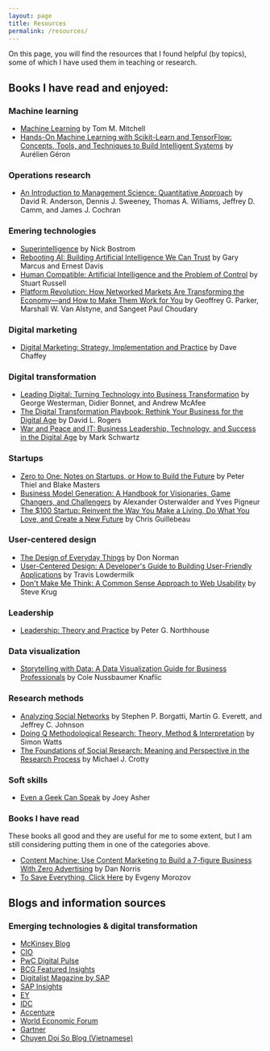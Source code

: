 ```yaml
---
layout: page
title: Resources
permalink: /resources/
---
```


On this page, you will find the resources that I found helpful (by topics), some of which I have used them in teaching or research.

## Books I have read and enjoyed:

### Machine learning
- <a href="https://www.amazon.com/Machine-Learning-Tom-M-Mitchell/dp/0070428077" target="\_blank">Machine Learning</a> by Tom M. Mitchell
- <a href="https://www.amazon.com/Hands-Machine-Learning-Scikit-Learn-TensorFlow/dp/1491962291" target="\_blank">Hands-On Machine Learning with Scikit-Learn and TensorFlow: Concepts, Tools, and Techniques to Build Intelligent Systems</a> by Aurélien Géron

### Operations research
- <a href="https://www.amazon.com/Introduction-Management-Science-Quantitative-Approach/dp/133740652X" target="\_blank">An Introduction to Management Science: Quantitative Approach</a> by David R. Anderson, Dennis J. Sweeney, Thomas A. Williams, Jeffrey D. Camm, and James J. Cochran

### Emering technologies
- <a href="https://www.amazon.com/Superintelligence-Dangers-Strategies-Nick-Bostrom/dp/1501227742" target="\_blank">Superintelligence</a> by Nick Bostrom
- <a href="https://www.amazon.com/Rebooting-AI-Building-Artificial-Intelligence-ebook/dp/B07MYLGQLB" target="\_blank">Rebooting AI: Building Artificial Intelligence We Can Trust</a> by Gary Marcus and Ernest Davis
- <a href="https://www.amazon.com/Human-Compatible-Artificial-Intelligence-Problem-ebook/dp/B07N5J5FTS" target="\_blank">Human Compatible: Artificial Intelligence and the Problem of Control</a> by Stuart Russell
- <a href="https://www.amazon.com/Platform-Revolution-Networked-Markets-Transforming/dp/0393249131" target="\_blank">Platform Revolution: How Networked Markets Are Transforming the Economy―and How to Make Them Work for You</a> by Geoffrey G. Parker, Marshall W. Van Alstyne, and Sangeet Paul Choudary

### Digital marketing
- <a href="https://www.amazon.com/Digital-Marketing-Strategy-Implementation-Practice/dp/0273746103" target="\_blank">Digital Marketing: Strategy, Implementation and Practice</a> by Dave Chaffey

### Digital transformation
- <a href="https://www.amazon.com/Leading-Digital-Technology-Business-Transformation/dp/1625272472" target="\_blank">Leading Digital: Turning Technology into Business Transformation</a> by George Westerman, Didier Bonnet, and Andrew McAfee
- <a href="https://www.amazon.com/Digital-Transformation-Playbook-Business-Publishing/dp/0231175442" target="\_blank">The Digital Transformation Playbook: Rethink Your Business for the Digital Age</a> by David L. Rogers
- <a href="https://www.amazon.com/Platform-Revolution-Networked-Markets-Transforming/dp/0393249131" target="\_blank">War and Peace and IT: Business Leadership, Technology, and Success in the Digital Age</a> by Mark Schwartz 

### Startups
- <a href="https://www.amazon.com/Zero-One-Notes-Startups-Future/dp/0804139296" target="\_blank">Zero to One: Notes on Startups, or How to Build the Future</a> by Peter Thiel and Blake Masters
- <a href="https://www.amazon.com/Business-Model-Generation-Visionaries-Challengers/dp/0470876417" target="\_blank">Business Model Generation: A Handbook for Visionaries, Game Changers, and Challengers</a> by Alexander Osterwalder and Yves Pigneur
- <a href="https://www.amazon.com/100-Startup-Reinvent-Living-Create/dp/0307951529" target="\_blank">The $100 Startup: Reinvent the Way You Make a Living, Do What You Love, and Create a New Future</a> by Chris Guillebeau

### User-centered design
- <a href="https://www.amazon.com/Design-Everyday-Things-Revised-Expanded/dp/0465050654" target="\_blank">The Design of Everyday Things</a> by Don Norman
- <a href="https://www.amazon.com/User-Centered-Design-Developers-User-Friendly-Applications/dp/1449359809" target="\_blank">User-Centered Design: A Developer's Guide to Building User-Friendly Applications</a> by Travis Lowdermilk
- <a href="https://www.amazon.com/Dont-Make-Me-Think-Usability/dp/0321344758" target="\_blank">Don't Make Me Think: A Common Sense Approach to Web Usability</a> by Steve Krug

### Leadership
- <a href="https://www.amazon.com/Leadership-Practice-Peter-G-Northouse/dp/1483317536" target="\_blank">Leadership: Theory and Practice</a> by Peter G. Northhouse 

### Data visualization
- <a href="https://www.amazon.com/Storytelling-Data-Visualization-Business-Professionals/dp/1119002257" target="\_blank">Storytelling with Data: A Data Visualization Guide for Business Professionals</a> by Cole Nussbaumer Knaflic

### Research methods
- <a href="https://www.amazon.com/Analyzing-Social-Networks-Stephen-Borgatti/dp/1446247414" target="\_blank">Analyzing Social Networks</a> by Stephen P. Borgatti, Martin G. Everett, and Jeffrey C. Johnson
- <a href="https://www.amazon.com/Doing-Methodological-Research-Theory-Interpretation/dp/1849204152" target="\_blank">Doing Q Methodological Research: Theory, Method & Interpretation</a> by Simon Watts
- <a href="https://www.amazon.com/Foundations-Social-Research-Michael-Crotty/dp/0761961062" target="\_blank">The Foundations of Social Research: Meaning and Perspective in the Research Process</a> by Michael J. Crotty

### Soft skills
- <a href="https://www.amazon.com/Even-Geek-Speak-Joey-Asher/dp/0978577604" target="\_blank">Even a Geek Can Speak</a> by Joey Asher

### Books I have read
These books all good and they are useful for me to some extent, but I am still considering putting them in one of the categories above.
- <a href="https://www.amazon.com/Content-Machine-Marketing-7-figure-Advertising-ebook/dp/B013M5FWX4" target="\_blank">Content Machine: Use Content Marketing to Build a 7-figure Business With Zero Advertising</a> by Dan Norris
- <a href="https://www.amazon.com/Save-Everything-Click-Here-Solutionism-ebook/dp/B00ADNP310" target="\_blank">To Save Everything, Click Here</a> by Evgeny Morozov

## Blogs and information sources

### Emerging technologies & digital transformation
- <a href="https://www.mckinsey.com/about-us/new-at-mckinsey-blog" target="\_blank">McKinsey Blog</a>
- <a href="https://www.cio.com/" target="\_blank">CIO</a>
- <a href="https://www.pwc.com.au/digitalpulse/" target="\_blank">PwC Digital Pulse</a>
- <a href="https://www.bcg.com/en-sea/featured-insights/thought-leadership-ideas" target="\_blank">BCG Featured Insights</a>
- <a href="https://www.digitalistmag.com/" target="\_blank">Digitalist Magazine by SAP</a>
- <a href="https://insights.sap.com/" target="\_blank">SAP Insights</a>
- <a href="https://www.ey.com/en_gl/what-we-think" target="\_blank">EY</a>
- <a href="https://blogs.idc.com/" target="\_blank">IDC</a>
- <a href="https://www.accenture.com/us-en/search/results" target="\_blank">Accenture</a>
- <a href="https://www.weforum.org/" target="\_blank">World Economic Forum</a>
- <a href="https://www.gartner.com/smarterwithgartner" target="\_blank">Gartner</a>
- <a href="https://www.chuyendoi.so/" target="\_blank">Chuyen Doi So Blog (Vietnamese)</a>